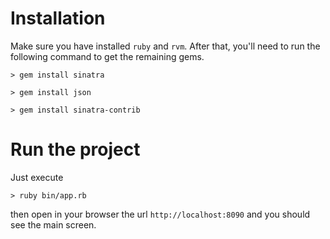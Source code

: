 # Installation

Make sure you have installed `ruby` and `rvm`. After that, you'll need to run the
following command to get the remaining gems.

`> gem install sinatra`

`> gem install json`

`> gem install sinatra-contrib`

# Run the project

Just execute

`> ruby bin/app.rb`

then open in your browser the url `http://localhost:8090` and you should see the
main screen.
